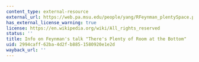 ```yaml
---
content_type: external-resource
external_url: https://web.pa.msu.edu/people/yang/RFeynman_plentySpace.pdf
has_external_license_warning: true
license: https://en.wikipedia.org/wiki/All_rights_reserved
status: ''
title: Info on Feynman's talk "There's Plenty of Room at the Bottom"
uid: 2994caff-62ba-4d2f-b885-1580920e1e2d
wayback_url: ''
---
```

